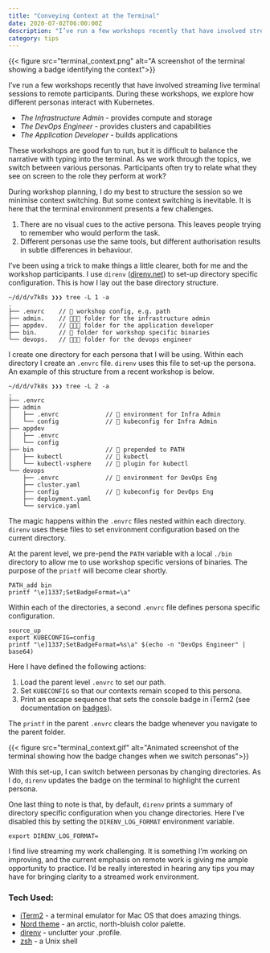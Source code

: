 ```yaml
---
title: "Conveying Context at the Terminal"
date: 2020-07-02T06:00:00Z
description: "I’ve run a few workshops recently that have involved streaming live terminal sessions to remote participants. During these workshops, we explore how different personas interact with Kubernetes. As we work through the topics, we switch between various personas. The terminal provides few visual clues as to the active persona. We can fix that."
category: tips
---
```


{{< figure src="terminal_context.png" alt="A screenshot of the terminal showing a badge identifying the context">}}

I’ve run a few workshops recently that have involved streaming live terminal sessions to remote participants. During these workshops, we explore how different personas interact with Kubernetes.

* *The Infrastructure Admin* - provides compute and storage
* *The DevOps Engineer* - provides clusters and capabilities
* *The Application Developer* - builds applications

These workshops are good fun to run, but it is difficult to balance the narrative with typing into the terminal. As we work through the topics, we switch between various personas. Participants often try to relate what they see on screen to the role they perform at work?

During workshop planning, I do my best to structure the session so we minimise context switching. But some context switching is inevitable. It is here that the terminal environment presents a few challenges.

1. There are no visual cues to the active persona. This leaves people trying to remember who would perform the task.
2. Different personas use the same tools, but different authorisation results in subtle differences in behaviour.

I’ve been using a trick to make things a little clearer, both for me and the workshop participants. I use `direnv` ([direnv.net](https://direnv.net/)) to set-up directory specific configuration. This is how I lay out the base directory structure.

```plain
~/d/d/v7k8s ❯❯❯ tree -L 1 -a
.
├── .envrc    // 📝 workshop config, e.g. path
├── admin.    // 👨🏾‍💻 folder for the infrastructure admin
├── appdev.   // 👩🏾‍💻 folder for the application developer
├── bin.      // 💾 folder for workshop specific binaries
└── devops.   // 🧑🏾‍💻 folder for the devops engineer
```

I create one directory for each persona that I will be using. Within each directory I create an `.envrc` file. `direnv` uses this file to set-up the persona. An example of this structure from a recent workshop is below.

```plain
~/d/d/v7k8s ❯❯❯ tree -L 2 -a
.
├── .envrc
├── admin
│   ├── .envrc             // 📝 environment for Infra Admin
│   └── config             // 📝 kubeconfig for Infra Admin
├── appdev
│   ├── .envrc
│   └── config
├── bin                    // 📂 prepended to PATH
│   ├── kubectl            // 💾 kubectl
│   └── kubectl-vsphere    // 💾 plugin for kubectl
└── devops
    ├── .envrc             // 📝 environment for DevOps Eng
    ├── cluster.yaml
    ├── config             // 📝 kubeconfig for DevOps Eng
    ├── deployment.yaml
    └── service.yaml
```

The magic happens within the `.envrc` files nested within each directory. `direnv` uses these files to set environment configuration based on the current directory.

At the parent level, we pre-pend the `PATH` variable with a local `./bin` directory to allow me to use workshop specific versions of binaries. The purpose of the `printf` will become clear shortly.

```plain
PATH_add bin
printf "\e]1337;SetBadgeFormat=\a" 
```

Within each of the directories, a second `.envrc` file defines persona specific configuration.

```plain
source_up
export KUBECONFIG=config
printf "\e]1337;SetBadgeFormat=%s\a" $(echo -n "DevOps Engineer" | base64)
```

Here I have defined the following actions:

1. Load the parent level `.envrc` to set our path.
2. Set `KUBECONFIG` so that our contexts remain scoped to this persona.
3. Print an escape sequence that sets the console badge in iTerm2 (see documentation on [badges](https://iterm2.com/documentation-badges.html)).

The `printf` in the parent `.envrc` clears the badge whenever you navigate to the parent folder.

{{< figure src="terminal_context.gif" alt="Animated screenshot of the terminal showing how the badge changes when we switch personas">}}

With this set-up, I can switch between personas by changing directories. As I do, `direnv` updates the badge on the terminal to highlight the current persona.

One last thing to note is that, by default, `direnv` prints a summary of directory specific configuration when you change directories. Here I’ve disabled this by setting the `DIRENV_LOG_FORMAT` environment variable.

```plain
export DIRENV_LOG_FORMAT=
```

I find live streaming my work challenging. It is something I’m working on improving, and the current emphasis on remote work is giving me ample opportunity to practice. I’d be really interested in hearing any tips you may have for bringing clarity to a streamed work environment.

### Tech Used:
* [iTerm2](https://iterm2.com/) - a terminal emulator for Mac OS that does amazing things.
* [Nord theme](https://www.nordtheme.com/) - an arctic, north-bluish color palette.
* [direnv](https://direnv.net/) - unclutter your .profile.
* [zsh](https://www.zsh.org/) - a Unix shell